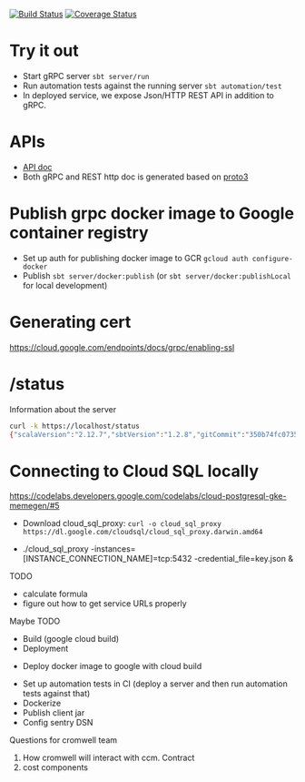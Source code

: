 [![Build Status](https://travis-ci.org/broadinstitute/cloud-cost-management.png?branch=master)](https://travis-ci.org/broadinstitute/cloud-cost-management)
[![Coverage Status](https://coveralls.io/repos/github/broadinstitute/cloud-cost-management/badge.svg?branch=master)](https://coveralls.io/github/broadinstitute/cloud-cost-management?branch=master)

# Try it out
* Start gRPC server `sbt server/run`
* Run automation tests against the running server `sbt automation/test`
* In deployed service, we expose Json/HTTP REST API in addition to gRPC. 


# APIs
* [API doc](https://endpointsportal.workbench-firestore.cloud.goog/docs/ccm.endpoints.workbench-firestore.cloud.goog/g/overview)
* Both gRPC and REST http doc is generated based on [proto3](protobuf/src/main/protobuf/ccm.proto)

# Publish grpc docker image to Google container registry
* Set up auth for publishing docker image to GCR
`gcloud auth configure-docker`
* Publish
`sbt server/docker:publish` (or `sbt server/docker:publishLocal` for local development)

# Generating cert
https://cloud.google.com/endpoints/docs/grpc/enabling-ssl
       
# /status
Information about the server
```bash
curl -k https://localhost/status
{"scalaVersion":"2.12.7","sbtVersion":"1.2.8","gitCommit":"350b74fc073550b1262609f918583eae10774ecc","buildTime":"2019-01-05T11:33:00.564"}%
```

# Connecting to Cloud SQL locally
https://codelabs.developers.google.com/codelabs/cloud-postgresql-gke-memegen/#5

* Download cloud_sql_proxy: `curl -o cloud_sql_proxy https://dl.google.com/cloudsql/cloud_sql_proxy.darwin.amd64`

* ./cloud_sql_proxy -instances=[INSTANCE_CONNECTION_NAME]=tcp:5432 -credential_file=key.json &

TODO
* calculate formula
* figure out how to get service URLs properly

Maybe TODO
* Build (google cloud build)
* Deployment
- Deploy docker image to google with cloud build
* Set up automation tests in CI (deploy a server and then run automation tests against that)
* Dockerize
* Publish client jar
* Config sentry DSN

Questions for cromwell team
1. How cromwell will interact with ccm. Contract
2. cost components
